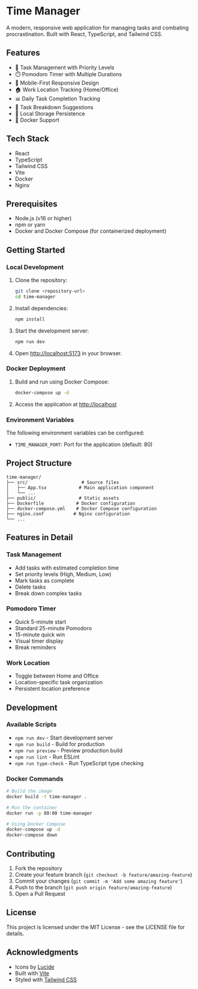 # Time Manager

A modern, responsive web application for managing tasks and combating procrastination. Built with React, TypeScript, and Tailwind CSS.

## Features

- 🎯 Task Management with Priority Levels
- ⏱️ Pomodoro Timer with Multiple Durations
- 📱 Mobile-First Responsive Design
- 🏠 Work Location Tracking (Home/Office)
- 📊 Daily Task Completion Tracking
- 🔄 Task Breakdown Suggestions
- 💾 Local Storage Persistence
- 🐳 Docker Support

## Tech Stack

- React
- TypeScript
- Tailwind CSS
- Vite
- Docker
- Nginx

## Prerequisites

- Node.js (v16 or higher)
- npm or yarn
- Docker and Docker Compose (for containerized deployment)

## Getting Started

### Local Development

1. Clone the repository:

   ```bash
   git clone <repository-url>
   cd time-manager
   ```

2. Install dependencies:

   ```bash
   npm install
   ```

3. Start the development server:

   ```bash
   npm run dev
   ```

4. Open [http://localhost:5173](http://localhost:5173) in your browser.

### Docker Deployment

1. Build and run using Docker Compose:

   ```bash
   docker-compose up -d
   ```

2. Access the application at [http://localhost](http://localhost)

### Environment Variables

The following environment variables can be configured:

- `TIME_MANAGER_PORT`: Port for the application (default: 80)

## Project Structure

```
time-manager/
├── src/                    # Source files
│   ├── App.tsx            # Main application component
│   └── ...
├── public/                # Static assets
├── Dockerfile            # Docker configuration
├── docker-compose.yml    # Docker Compose configuration
├── nginx.conf           # Nginx configuration
└── ...
```

## Features in Detail

### Task Management

- Add tasks with estimated completion time
- Set priority levels (High, Medium, Low)
- Mark tasks as complete
- Delete tasks
- Break down complex tasks

### Pomodoro Timer

- Quick 5-minute start
- Standard 25-minute Pomodoro
- 15-minute quick win
- Visual timer display
- Break reminders

### Work Location

- Toggle between Home and Office
- Location-specific task organization
- Persistent location preference

## Development

### Available Scripts

- `npm run dev` - Start development server
- `npm run build` - Build for production
- `npm run preview` - Preview production build
- `npm run lint` - Run ESLint
- `npm run type-check` - Run TypeScript type checking

### Docker Commands

```bash
# Build the image
docker build -t time-manager .

# Run the container
docker run -p 80:80 time-manager

# Using Docker Compose
docker-compose up -d
docker-compose down
```

## Contributing

1. Fork the repository
2. Create your feature branch (`git checkout -b feature/amazing-feature`)
3. Commit your changes (`git commit -m 'Add some amazing feature'`)
4. Push to the branch (`git push origin feature/amazing-feature`)
5. Open a Pull Request

## License

This project is licensed under the MIT License - see the LICENSE file for details.

## Acknowledgments

- Icons by [Lucide](https://lucide.dev/)
- Built with [Vite](https://vitejs.dev/)
- Styled with [Tailwind CSS](https://tailwindcss.com/)
